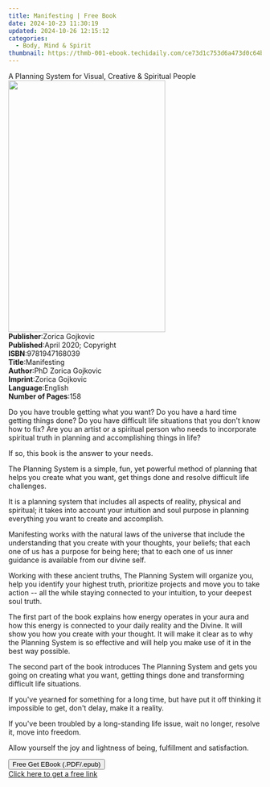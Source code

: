 ```yaml
---
title: Manifesting | Free Book
date: 2024-10-23 11:30:19
updated: 2024-10-26 12:15:12
categories:
  - Body, Mind & Spirit
thumbnail: https://thmb-001-ebook.techidaily.com/ce73d1c753d6a473d0c64b4da123602ca333a059d4f87dfb530f13b02ba84c94.jpg
---
```

<main id="book-container">
  <div class="flex flex-col">
    <div class="book-brief flex-1 py-6 px-4 sm:p-6 md:py-10 md:px-8">
      <!-- brief-->
      <div class="book-brief-main">
        A Planning System for Visual, Creative & Spiritual People
      </div>
    </div>
    <div
      class="book-meta-info flex-1 grid gap-4 col-start-1 col-end-3 row-start-1 sm:mb-6 sm:grid-cols-4 lg:gap-6 lg:col-start-2 lg:row-end-6 lg:row-span-6 lg:mb-0"
    >
      <div
        class="book-meta-info-left place-content-center mt-4 p-4 text-sm leading-6 col-start-2 col-span-2 dark:text-slate-400"
      >
        <img
          class="w-full h-500 object-cover rounded-lg sm:h-255 sm:col-span-2 lg:col-span-full"
          src="https://img-001-ebook.techidaily.com/826f82cead06ea33ebc6efbd4bcbe70ef8077180ef46306b9e8ab8124b7e1cee.jpg"
          alt=""
          width="312"
          height="500"
        />
      </div>
      <div
        class="book-meta-info-right mt-2 col-start-1 row-start-2 col-span-3 self-center"
      >
        <!-- meta data  -->
        <div class="flex flex-col px-4 md:px-8">
          <div class="flex-1">
            <strong>Publisher</strong>:<span class="px-2">Zorica Gojkovic</span>
          </div>
          <div class="flex-1">
            <strong>Published</strong>:<span class="px-2"
              >April 2020; Copyright</span
            >
          </div>
          <div class="flex-1">
            <strong>ISBN</strong>:<span class="px-2">9781947168039</span>
          </div>
          <div class="flex-1">
            <strong>Title</strong>:<span class="px-2">Manifesting</span>
          </div>
          <div class="flex-1">
            <strong>Author</strong>:<span class="px-2"
              >PhD Zorica Gojkovic</span
            >
          </div>
          <div class="flex-1">
            <strong>Imprint</strong>:<span class="px-2">Zorica Gojkovic</span>
          </div>
          <div class="flex-1">
            <strong>Language</strong>:<span class="px-2">English</span>
          </div>
          <div class="flex-1">
            <strong>Number of Pages</strong>:<span class="px-2">158</span>
          </div>
        </div>
      </div>
    </div>
    <div class="book-description flex-1 py-6 px-4 sm:p-6 md:py-10 md:px-8">
      <div class="book-description-main">
        <div accordion-content="" id="description">
          <p>
            Do you have trouble getting what you want? Do you have a hard time
            getting things done? Do you have difficult life situations that you
            don't know how to fix? Are you an artist or a spiritual person who
            needs to incorporate spiritual truth in planning and accomplishing
            things in life?
          </p>
          <p>If so, this book is the answer to your needs.</p>
          <p>
            The Planning System is a simple, fun, yet powerful method of
            planning that helps you create what you&nbsp;want, get things done
            and resolve difficult life challenges.
          </p>
          <p>
            It is a planning system that includes all aspects of reality,
            physical and spiritual; it&nbsp;takes into account your intuition
            and soul purpose in planning everything you want to create and
            accomplish.
          </p>
          <p>
            Manifesting&nbsp;works with the natural laws of the universe that
            include the understanding that you create with your thoughts, your
            beliefs; that each one of us has a purpose for being here; that to
            each one of us inner guidance is available from our divine self.
          </p>
          <p>
            Working with these ancient truths, The Planning System will organize
            you, help you identify your highest truth, prioritize projects and
            move you to take action -- all the while staying connected&nbsp;to
            your intuition, to your deepest soul truth.
          </p>
          <p>
            The first part of the book explains how energy operates in your aura
            and how this energy is connected to your daily reality and the
            Divine. It will show you how you create with your thought. lt
            will&nbsp;make it clear as to why the Planning System is so
            effective and&nbsp;will help you make use of it in the best way
            possible.
          </p>
          <p>
            The second part of the book introduces The Planning System and gets
            you going on creating what you want, getting things done and
            transforming difficult life situations.
          </p>
          <p>
            If you've yearned for something for a long time, but have put it off
            thinking it impossible to get, don't delay, make it a reality.
          </p>
          <p>
            If you've been troubled by a long-standing life issue, wait no
            longer, resolve it, move into freedom.
          </p>
          <p>
            Allow yourself the joy and lightness of being, fulfillment and
            satisfaction.
          </p>
        </div>
        <div class="accordion-fader"></div>
      </div>
    </div>
    <div class="book-excerpts flex-1 py-6 px-4 sm:p-6 md:py-10 md:px-8"></div>
    <div
      class="book-about-author flex-1 py-6 px-4 sm:p-6 md:py-10 md:px-8"
    ></div>
    <div class="book-free-get flex-1 py-6 px-4 sm:p-6 md:py-10 md:px-8">
      <button
        id="btn-free-get"
        class="bg-blue-500 hover:bg-blue-700 text-white font-bold py-2 px-4 rounded"
      >
        Free Get EBook (.PDF/.epub)
      </button>
      <div id="countdown-display" class="px-2 text-lg mt-2"></div>
      <a
        id="free-link"
        class="hidden bg-blue-500 hover:bg-blue-700 text-white font-bold py-2 px-4 rounded"
        href="https://www.ebooks.com/en-us/book/210251404/manifesting/phd-zorica-gojkovic/"
        target="_blank"
        >Click here to get a free link</a
      >
    </div>
    <script>
      let countdownTime = 0;
      let countdownInterval = null;
      document
        .getElementById('btn-free-get')
        .addEventListener('click', startCountdown);
      function startCountdown() {
        countdownTime = new Date().getTime() + 60000 * 3;
        countdownInterval = setInterval(updateCountdown, 1000);
        document.getElementById('btn-free-get').disabled = true;
        document
          .getElementById('btn-free-get')
          .classList.add('bg-gray-500', 'cursor-not-allowed');
      }
      function updateCountdown() {
        let currentTime = new Date().getTime();
        let timeLeft = countdownTime - currentTime;
        let secondsLeft = Math.floor(timeLeft / 1000);
        document.getElementById('countdown-display').innerHTML =
          `Remaining time: ${secondsLeft} seconds.`;
        if (secondsLeft <= 0) {
          clearInterval(countdownInterval);
          document.getElementById('btn-free-get').classList.add('hidden');
          document.getElementById('free-link').classList.remove('hidden');
          document.getElementById('countdown-display').innerHTML = '';
        }
      }
    </script>
  </div>
</main>
